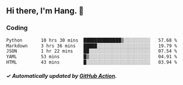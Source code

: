 ## Hi there, I'm Hang. 👋

### Coding

<!--START_SECTION:waka-->

```txt
Python       10 hrs 30 mins  ██████████████▒░░░░░░░░░░   57.68 %
Markdown     3 hrs 36 mins   █████░░░░░░░░░░░░░░░░░░░░   19.79 %
JSON         1 hr 22 mins    ██░░░░░░░░░░░░░░░░░░░░░░░   07.54 %
YAML         53 mins         █▒░░░░░░░░░░░░░░░░░░░░░░░   04.91 %
HTML         43 mins         █░░░░░░░░░░░░░░░░░░░░░░░░   03.94 %
```

<!--END_SECTION:waka-->

##### ✓ Automatically updated by [GitHub Action](https://github.com/huhuhang/huhuhang/actions).
